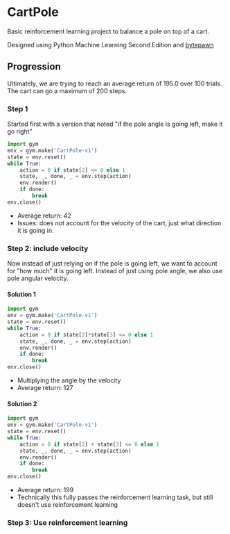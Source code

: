 # CartPole

Basic reinforcement learning project to balance a pole on top of a cart.

Designed using Python Machine Learning Second Edition and [bytepawn](https://bytepawn.com/solving-the-cartpole-reinforcement-learning-problem-with-pytorch.html)

## Progression

Ultimately, we are trying to reach an average return of 195.0 over 100 trials.
The cart can go a maximum of 200 steps.

### Step 1
Started first with a version that noted "if the pole angle is going left, make it go right"
```python
import gym
env = gym.make('CartPole-v1')
state = env.reset()
while True:
    action = 0 if state[2] <= 0 else 1
    state, _, done, _ = env.step(action)
    env.render()
    if done:
        break
env.close()
```
+ Average return: 42
+ Issues: does not account for the velocity of the cart, just what direction it is going in.

### Step 2: include velocity

Now instead of just relying on if the pole is going left, we want to account for "how much" it is going left.
Instead of just using pole angle, we also use pole angular velocity.

#### Solution 1
```python
import gym
env = gym.make('CartPole-v1')
state = env.reset()
while True:
    action = 0 if state[2]*state[3] <= 0 else 1
    state, _, done, _ = env.step(action)
    env.render()
    if done:
        break
env.close()
```
+ Multiplying the angle by the velocity
+ Average return: 127

#### Solution 2
```python
import gym
env = gym.make('CartPole-v1')
state = env.reset()
while True:
    action = 0 if state[2] + state[3] <= 0 else 1
    state, _, done, _ = env.step(action)
    env.render()
    if done:
        break
env.close()
```
+ Average return: 199
+ Technically this fully passes the reinforcement learning task, but still doesn't use reinforcement learning

### Step 3: Use reinforcement learning